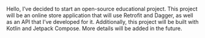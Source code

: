 Hello, I’ve decided to start an open-source educational project. This project will be an online store application that will use Retrofit and Dagger, as well as an API that I’ve developed for it. Additionally, this project will be built with Kotlin and Jetpack Compose. More details will be added in the future.
